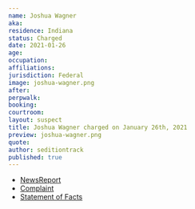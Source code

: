 ```yaml
---
name: Joshua Wagner
aka:
residence: Indiana
status: Charged
date: 2021-01-26
age:
occupation:
affiliations:
jurisdiction: Federal
image: joshua-wagner.png
after:
perpwalk:
booking:
courtroom:
layout: suspect
title: Joshua Wagner charged on January 26th, 2021
preview: joshua-wagner.png
quote:
author: seditiontrack
published: true
---
```


- [NewsReport](https://www.indystar.com/story/news/crime/2021/01/26/capitol-riot-fbi-insurrection-indiana-men-facing-federal-charges/4269649001/)
- [Complaint](https://www.justice.gov/opa/page/file/1360941/download)
- [Statement of Facts](https://www.justice.gov/opa/page/file/1360941/download)
